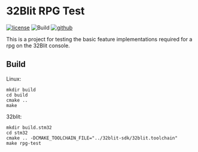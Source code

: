 # 32Blit RPG Test

[![license](http://img.shields.io/badge/license-MIT-blue.svg)](https://github.com/Blackhawk-TA/32blit-rpg-test/blob/master/LICENSE.md)
![Build](https://github.com/32blit/32blit-boilerplate/workflows/Build/badge.svg)
[![github](https://img.shields.io/github/release/Blackhawk-TA/32blit-rpg-test.svg?color=brightgreen)](https://github.com/Blackhawk-TA/32blit-rpg-test/releases)

This is a project for testing the basic feature implementations required for a rpg on the 32Blit console.

## Build
Linux:
```
mkdir build
cd build
cmake ..
make
```

32blit:
```
mkdir build.stm32
cd stm32
cmake .. -DCMAKE_TOOLCHAIN_FILE="../32blit-sdk/32blit.toolchain"
make rpg-test
```
